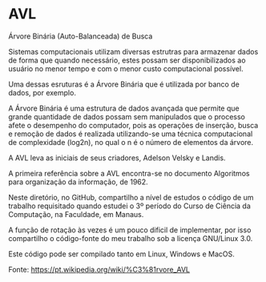 # AVL
Árvore Binária (Auto-Balanceada) de Busca

Sistemas computacionais utilizam diversas estrutras para armazenar dados de forma que quando necessário, estes possam ser disponibilizados ao usuário no menor tempo e com o menor custo computacional possível.

Uma dessas esruturas é a Árvore Binária que é utilizada por banco de dados, por exemplo.

A Árvore Binária é uma estrutura de dados avançada que permite que grande quantidade de dados possam sem manipulados que o processo afete o desempenho do computador, pois as operações de inserção, busca e remoção de dados é realizada utilizando-se uma técnica computacional de complexidade (log2n), no qual o n é o número de elementos da árvore.

A AVL leva as iniciais de seus criadores, Adelson Velsky e Landis.

A primeira referência sobre a AVL encontra-se no documento Algoritmos para organização da informação, de 1962.

Neste diretório, no GitHub, compartilho a nível de estudos o código de um trabalho requisitado quando estudei o 3º período do Curso de Ciência da Computação, na Faculdade, em Manaus.

A função de rotação às vezes é um pouco dificil de implementar, por isso compartilho o código-fonte do meu trabalho sob a licença GNU/Linux 3.0.

Este código pode ser compilado tanto em Linux, Windows e MacOS.

Fonte: https://pt.wikipedia.org/wiki/%C3%81rvore_AVL
